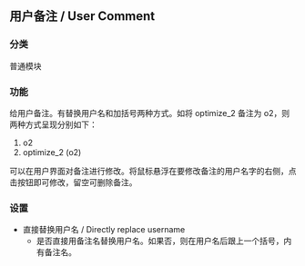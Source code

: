 ## 用户备注 / User Comment

### 分类

普通模块

### 功能

给用户备注。有替换用户名和加括号两种方式。如将 optimize_2 备注为 o2，则两种方式呈现分别如下：

1. o2
2. optimize_2 (o2)

可以在用户界面对备注进行修改。将鼠标悬浮在要修改备注的用户名字的右侧，点击按钮即可修改，留空可删除备注。

### 设置

- 直接替换用户名 / Directly replace username
  - 是否直接用备注名替换用户名。如果否，则在用户名后跟上一个括号，内有备注名。

